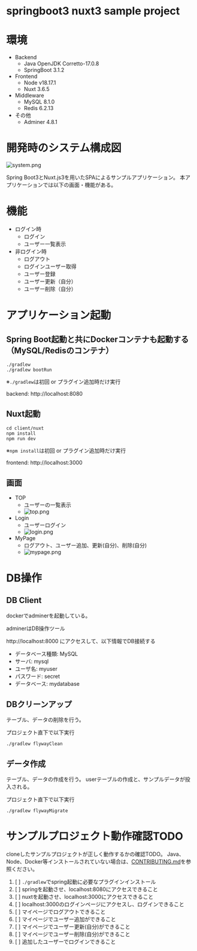 # springboot3 nuxt3 sample project

# 環境
- Backend
  - Java OpenJDK Corretto-17.0.8
  - SpringBoot 3.1.2
- Frontend
  - Node v18.17.1
  - Nuxt 3.6.5
- Middleware
  - MySQL 8.1.0 
  - Redis 6.2.13
- その他
  - Adminer 4.8.1
 
# 開発時のシステム構成図

![system.png](docs%2Fimg%2Fsystem.png)


Spring Boot3とNuxt.js3を用いたSPAによるサンプルアプリケーション。
本アプリケーションでは以下の画面・機能がある。

# 機能 
- ログイン時
  - ログイン
  - ユーザー一覧表示
- 非ログイン時
  - ログアウト
  - ログインユーザー取得
  - ユーザー登録
  - ユーザー更新（自分）
  - ユーザー削除（自分）

# アプリケーション起動

## Spring Boot起動と共にDockerコンテナも起動する（MySQL/Redisのコンテナ）
```
./gradlew
./gradlew bootRun
```

※`./gradlew`は初回 or プラグイン追加時だけ実行


backend: http://localhost:8080

## Nuxt起動

```
cd client/nuxt
npm install
npm run dev
```
※`npm install`は初回 or プラグイン追加時だけ実行

frontend: http://localhost:3000

## 画面
- TOP
  - ユーザーの一覧表示
  - ![top.png](docs%2Fimg%2Ftop.png)
- Login
  - ユーザーログイン
  - ![login.png](docs%2Fimg%2Flogin.png)
- MyPage
  - ログアウト、ユーザー追加、更新(自分)、削除(自分)
  - ![mypage.png](docs%2Fimg%2Fmypage.png)

# DB操作

## DB Client
dockerでadminerを起動している。

adminerはDB操作ツール

http://localhost:8000
にアクセスして、以下情報でDB接続する

- データベース種類: MySQL
- サーバ: mysql
- ユーザ名: myuser
- パスワード: secret
- データベース: mydatabase



## DBクリーンアップ
テーブル、データの削除を行う。

プロジェクト直下で以下実行
```
./gradlew flywayClean
```

## データ作成
テーブル、データの作成を行う。
userテーブルの作成と、サンプルデータが投入される。

プロジェクト直下で以下実行
```
./gradlew flywayMigrate
```

# サンプルプロジェクト動作確認TODO
cloneしたサンプルプロジェクトが正しく動作するかの確認TODO。
Java、Node、Docker等インストールされていない場合は、[CONTRIBUTING.md](https://github.com/ceres-intern-2023/java-skelton/blob/main/CONTRIBUTING.md)を参照ください。

1. [ ] `./gradlew`でspring起動に必要なプラグインインストール
2. [ ] springを起動させ、localhost:8080にアクセスできること
3. [ ] nuxtを起動させ、localhost:3000にアクセスできること
4. [ ] localhost:3000のログインページにアクセスし、ログインできること
5. [ ] マイページでログアウトできること
6. [ ] マイページでユーザー追加ができること
7. [ ] マイページでユーザー更新(自分)ができること
8. [ ] マイページでユーザー削除(自分)ができること
9. [ ] 追加したユーザーでログインできること
